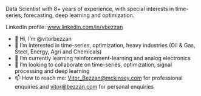 Data Scientist with 8+ years of experience, with special interests in time-series, forecasting, deep learning and optimization.

LinkedIn profile: www.linkedin.com/in/vbezzan

- 👋 Hi, I’m @vitorbezzan
- 👀 I’m interested in time-series, optimization, heavy industries (Oil & Gas, Steel, Energy, Agri and Chemicals)
- 🌱 I’m currently learning reinforcement-learning and analog electronics
- 💞️ I’m looking to collaborate on time-series, optimization, signal processing and deep learning
- 📫 How to reach me: Vitor_Bezzan@mckinsey.com for professional enquiries and vitor@bezzan.com for personal enquiries

<!---
vitorbezzan/vitorbezzan is a ✨ special ✨ repository because its `README.md` (this file) appears on your GitHub profile.
You can click the Preview link to take a look at your changes.
--->
